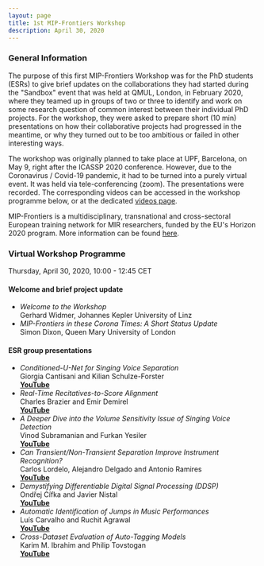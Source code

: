 ```yaml
---
layout: page
title: 1st MIP-Frontiers Workshop
description: April 30, 2020
---
```


### General Information

The purpose of this first MIP-Frontiers Workshop was for the PhD students (ESRs) to give brief updates on the collaborations they had started during the "Sandbox" event that was held at QMUL, London, in February 2020, where they teamed up in groups of two or three to identify and work on some research question of common interest between their individual PhD projects. For the workshop, they were asked to prepare short (10 min) presentations on how their collaborative projects had progressed in the meantime, or why they turned out to be too ambitious or failed in other interesting ways.

The workshop was originally planned to take place at UPF, Barcelona, on May 9, right after the ICASSP 2020 conference. However, due to the Coronavirus / Covid-19 pandemic, it had to be turned into a purely virtual event. It was held via tele-conferencing (zoom). The presentations were recorded. The corresponding videos can be accessed in the workshop programme below, or at the dedicated [videos page](videos).

MIP-Frontiers is a multidisciplinary, transnational and cross-sectoral European training network for MIR researchers, funded by the EU's Horizon 2020 program. More information can be found [here](/about). 

### Virtual Workshop Programme

Thursday, April 30, 2020, 10:00 - 12:45 CET

#### Welcome and brief project update

- _Welcome to the Workshop_ <br> Gerhard Widmer, Johannes Kepler University of Linz
- _MIP-Frontiers in these Corona Times: A Short Status Update_ <br> Simon Dixon, Queen Mary University of London

#### ESR group presentations

- _Conditioned-U-Net for Singing Voice Separation_ <br> Giorgia Cantisani and Kilian Schulze-Forster <br> [**YouTube**](https://youtu.be/JxCD2W1YaqU)
- _Real-Time Recitatives-to-Score Alignment_ <br> Charles Brazier and Emir Demirel <br> [**YouTube**](https://youtu.be/cMDlDhGKC80)
- _A Deeper Dive into the Volume Sensitivity Issue of Singing Voice Detection_ <br> Vinod Subramanian and Furkan Yesiler <br> [**YouTube**](https://youtu.be/vSECVENxSkM)
- _Can Transient/Non-Transient Separation Improve Instrument Recognition?_ <br> Carlos Lordelo, Alejandro Delgado and Antonio Ramires <br> [**YouTube**](https://youtu.be/LmIJwp-VvSE)
- _Demystifying Differentiable Digital Signal Processing (DDSP)_ <br> Ondřej Cífka and Javier Nistal <br> [**YouTube**](https://youtu.be/cYkSWgMHCPk)
- _Automatic Identification of Jumps in Music Performances_ <br> Luís Carvalho and Ruchit Agrawal <br> [**YouTube**](https://youtu.be/t_PjLuoLMyo)
- _Cross-Dataset Evaluation of Auto-Tagging Models_ <br> Karim M. Ibrahim and Philip Tovstogan <br> [**YouTube**](https://youtu.be/lF0Bt8yZmq8)

